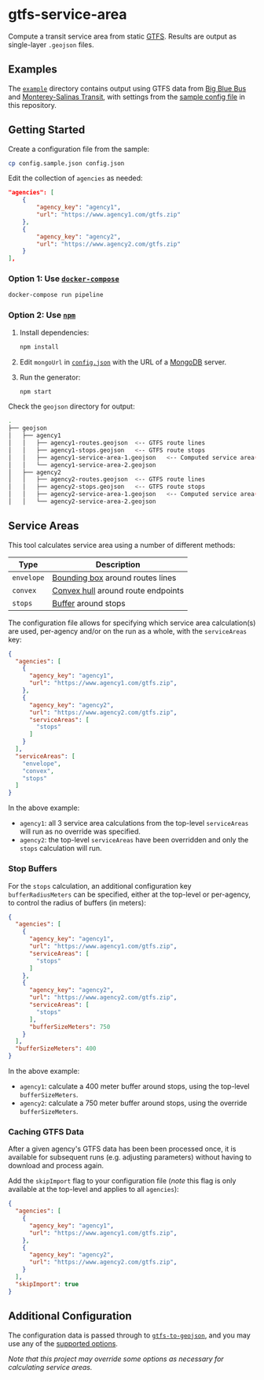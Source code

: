 # gtfs-service-area

Compute a transit service area from static [GTFS](https://gtfs.org/reference/static). Results are output as single-layer `.geojson` files.

## Examples

The [`example`](example/) directory contains output using GTFS data from [Big Blue Bus][bbb] and [Monterey-Salinas Transit][mst], with settings from the [sample config file](config.sample.json) in this repository.

## Getting Started

Create a configuration file from the sample:

```bash
cp config.sample.json config.json
```

Edit the collection of `agencies` as needed:

```json
"agencies": [
    {
        "agency_key": "agency1",
        "url": "https://www.agency1.com/gtfs.zip"
    },
    {
        "agency_key": "agency2",
        "url": "https://www.agency2.com/gtfs.zip"
    }
],
```

### Option 1: Use [`docker-compose`](https://docs.docker.com/compose/)

````bash
docker-compose run pipeline
````

### Option 2: Use [`npm`](https://www.npmjs.com/)

1. Install dependencies:

    ```bash
    npm install
    ```

1. Edit `mongoUrl` in [`config.json`](config.json) with the URL of a [MongoDB](https://www.mongodb.com/) server.

1. Run the generator:

    ```bash
    npm start
    ```

Check the `geojson` directory for output:

```bash
.
├── geojson
│   ├── agency1
│   │   ├── agency1-routes.geojson  <-- GTFS route lines
│   │   ├── agency1-stops.geojson   <-- GTFS route stops
│   │   ├── agency1-service-area-1.geojson   <-- Computed service area(s)
│   │   └── agency1-service-area-2.geojson
│   ├── agency2
│   │   ├── agency2-routes.geojson  <-- GTFS route lines
│   │   ├── agency2-stops.geojson   <-- GTFS route stops
│   │   ├── agency2-service-area-1.geojson   <-- Computed service area(s)
│   │   └── agency2-service-area-2.geojson
```

## Service Areas

This tool calculates service area using a number of different methods:

| Type       | Description                                    |
|------------|------------------------------------------------|
| `envelope` | [Bounding box][bbox] around routes lines       |
| `convex`   | [Convex hull][convex] around route endpoints   |
| `stops`    | [Buffer][buffer] around stops                  |

The configuration file allows for specifying which service area calculation(s) are used, per-agency and/or on the run as a whole, with the `serviceAreas` key:

```json
{
  "agencies": [
    {
      "agency_key": "agency1",
      "url": "https://www.agency1.com/gtfs.zip",
    },
    {
      "agency_key": "agency2",
      "url": "https://www.agency2.com/gtfs.zip",
      "serviceAreas": [
        "stops"
      ]
    }
  ],
  "serviceAreas": [
    "envelope",
    "convex",
    "stops"
  ]
}
```

In the above example:

* `agency1`: all 3 service area calculations from the top-level `serviceAreas` will run as no override was specified.
* `agency2`: the top-level `serviceAreas` have been overridden and only the `stops` calculation will run.

### Stop Buffers

For the `stops` calculation, an additional configuration key `bufferRadiusMeters` can be specified, either at the top-level or per-agency, to control the radius of buffers (in meters):

```json
{
  "agencies": [
    {
      "agency_key": "agency1",
      "url": "https://www.agency1.com/gtfs.zip",
      "serviceAreas": [
        "stops"
      ]
    },
    {
      "agency_key": "agency2",
      "url": "https://www.agency2.com/gtfs.zip",
      "serviceAreas": [
        "stops"
      ],
      "bufferSizeMeters": 750
    }
  ],
  "bufferSizeMeters": 400
}
```

In the above example:

* `agency1`: calculate a 400 meter buffer around stops, using the top-level `bufferSizeMeters`.
* `agency2`: calculate a 750 meter buffer around stops, using the override `bufferSizeMeters`.

### Caching GTFS Data

After a given agency's GTFS data has been been processed once, it is available for subsequent runs (e.g. adjusting parameters) without having to download and process again.

Add the `skipImport` flag to your configuration file (*note* this flag is only available at the top-level and applies to all `agencies`):

```json
{
  "agencies": [
    {
      "agency_key": "agency1",
      "url": "https://www.agency1.com/gtfs.zip",
    },
    {
      "agency_key": "agency2",
      "url": "https://www.agency2.com/gtfs.zip",
    }
  ],
  "skipImport": true
}
```

## Additional Configuration

The configuration data is passed through to [`gtfs-to-geojson`](https://github.com/BlinkTagInc/gtfs-to-geojson), and you may use any of the [supported options](https://github.com/BlinkTagInc/gtfs-to-geojson#configuration).

*Note that this project may override some options as necessary for calculating service areas.*

[bbb]: http://gtfs.bigbluebus.com
[bbox]: http://wiki.gis.com/wiki/index.php/Minimum_bounding_rectangle
[buffer]: http://wiki.gis.com/wiki/index.php/Buffer_(GIS)
[convex]: http://wiki.gis.com/wiki/index.php/Convex_hull
[mst]: https://mst.org/about-mst/developer-resources/